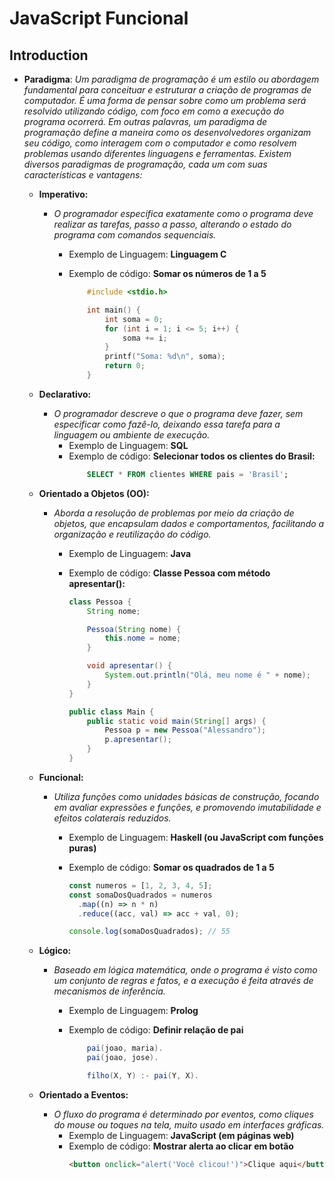# JavaScript Funcional

## Introduction

- **Paradigma**:
  _Um paradigma de programação é um estilo ou abordagem fundamental para conceituar e estruturar a criação de programas de computador. É uma forma de pensar sobre como um problema será resolvido utilizando código, com foco em como a execução do programa ocorrerá._
  _Em outras palavras, um paradigma de programação define a maneira como os desenvolvedores organizam seu código, como interagem com o computador e como resolvem problemas usando diferentes linguagens e ferramentas._
  _Existem diversos paradigmas de programação, cada um com suas características e vantagens:_

  - **Imperativo:**

    - _O programador especifica exatamente como o programa deve realizar as tarefas, passo a passo, alterando o estado do programa com comandos sequenciais._

      - Exemplo de Linguagem: **Linguagem C**
      - Exemplo de código: **Somar os números de 1 a 5**

        ```c
            #include <stdio.h>

            int main() {
                int soma = 0;
                for (int i = 1; i <= 5; i++) {
                    soma += i;
                }
                printf("Soma: %d\n", soma);
                return 0;
            }
        ```

  - **Declarativo:**
    - _O programador descreve o que o programa deve fazer, sem especificar como fazê-lo, deixando essa tarefa para a linguagem ou ambiente de execução._
      - Exemplo de Linguagem: **SQL**
      - Exemplo de código: **Selecionar todos os clientes do Brasil:**
        ```sql
            SELECT * FROM clientes WHERE pais = 'Brasil';
        ```
  - **Orientado a Objetos (OO):**

    - _Aborda a resolução de problemas por meio da criação de objetos, que encapsulam dados e comportamentos, facilitando a organização e reutilização do código._

      - Exemplo de Linguagem: **Java**
      - Exemplo de código: **Classe Pessoa com método apresentar():**

        ```java
        class Pessoa {
            String nome;

            Pessoa(String nome) {
                this.nome = nome;
            }

            void apresentar() {
                System.out.println("Olá, meu nome é " + nome);
            }
        }

        public class Main {
            public static void main(String[] args) {
                Pessoa p = new Pessoa("Alessandro");
                p.apresentar();
            }
        }
        ```

  - **Funcional:**

    - _Utiliza funções como unidades básicas de construção, focando em avaliar expressões e funções, e promovendo imutabilidade e efeitos colaterais reduzidos._

      - Exemplo de Linguagem: **Haskell (ou JavaScript com funções puras)**
      - Exemplo de código: **Somar os quadrados de 1 a 5**

        ```javascript
        const numeros = [1, 2, 3, 4, 5];
        const somaDosQuadrados = numeros
          .map((n) => n * n)
          .reduce((acc, val) => acc + val, 0);

        console.log(somaDosQuadrados); // 55
        ```

  - **Lógico:**

    - _Baseado em lógica matemática, onde o programa é visto como um conjunto de regras e fatos, e a execução é feita através de mecanismos de inferência._

      - Exemplo de Linguagem: **Prolog**
      - Exemplo de código: **Definir relação de pai**

        ```java
            pai(joao, maria).
            pai(joao, jose).

            filho(X, Y) :- pai(Y, X).
        ```

  - **Orientado a Eventos:**
    - _O fluxo do programa é determinado por eventos, como cliques do mouse ou toques na tela, muito usado em interfaces gráficas._
      - Exemplo de Linguagem: **JavaScript (em páginas web)**
      - Exemplo de código: **Mostrar alerta ao clicar em botão**
        ```html
        <button onclick="alert('Você clicou!')">Clique aqui</button>
        ```
